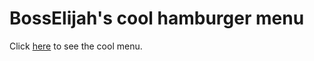 # BossElijah's cool hamburger menu

Click [here](https://bosselijah.github.io/cool-hamburger-menu) to see the cool menu.
